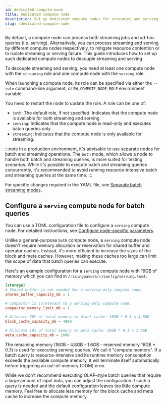 ```yaml
---
id: dedicated-compute-node
title: Dedicated compute node
description: Set up dedicated compute nodes for streaming and serving.
slug: /dedicated-compute-node
---
```

<head>
  <link rel="canonical" href="https://docs.risingwave.com/docs/current/dedicated-compute-node/" />
</head>

By default, a compute node can process both streaming jobs and ad-hoc queries (i.e. serving). Alternatively, you can process streaming and serving by different compute nodes respectively, to mitigate resource contention or to isolate streaming or serving failure. This guide introduces how to set up such dedicated compute nodes to decouple streaming and serving.

To decouple streaming and serving, you need at least one compute node with the `streaming` role and one compute node with the `serving` role.

When launching a compute node, its role can be specified via either the `--role` command-line argument, or `RW_COMPUTE_NODE_ROLE` environment variable.

You need to restart the node to update the role. A role can be one of:

- `both`: The default role, if not specified. Indicates that the compute node is available for both streaming and serving.
- `serving`: Indicates that the compute node is read-only and executes batch queries only.
- `streaming`: Indicates that the compute node is only available for streaming.

:::note
In a production environment, it's advisable to use separate nodes for batch and streaming operations. The `both` mode, which allows a node to handle both batch and streaming queries, is more suited for testing scenarios. While it's possible to execute batch and streaming queries concurrently, it's recommended to avoid running resource-intensive batch and streaming queries at the same time.
:::

For specific changes required in the YAML file, see [Separate batch streaming modes](https://github.com/risingwavelabs/risingwave-operator/blob/main/docs/manifests/risingwave/advanced/separate-batch-streaming-modes.yaml).

## Configure a `serving` compute node for batch queries

You can use a TOML configuration file to configure a `serving` compute node. For detailed instructions, see [Configure node-specific parameters](/manage/configure-node-specific-parameters.md).

Unlike a general-purpose `both` compute node, a `serving` compute node doesn't require memory allocation or reservation for shared buffer and operator caches. Instead, it's more efficient to increase the sizes of the block and meta caches. However, making these caches too large can limit the scope of data that batch queries can execute.

Here's an example configuration for a `serving` compute node with 16GB of memory which you can find in `/risingwave/src/config/serving.toml`:

```toml
[storage]
# Shared buffer is not needed for a serving-only compute node.
shared_buffer_capacity_mb = 1

# Compactor is irrelevant to a serving-only compute node.
compactor_memory_limit_mb = 1

# Allocate 30% of total memory to block cache: 16GB * 0.3 = 4.8GB
block_cache_capacity_mb = 4800

# Allocate 10% of total memory to meta cache: 16GB * 0.1 = 1.6GB
meta_cache_capacity_mb = 1600
```

The remaining memory (16GB - 4.8GB - 1.6GB - reserved memory 16GB * 0.3) is used for executing serving queries. We call it "compute memory". If a batch query is resource-intensive and its runtime memory consumption exceeds the available compute memory, it will terminate itself automatically before triggering an out-of-memory (OOM) error.

While we don't recommend executing OLAP-style batch queries that require a large amount of input data, you can adjust the configuration if such a query is needed and the default configuration leaves too little compute memory. Feel free to allocate less memory for the block cache and meta cache to increase the compute memory.
